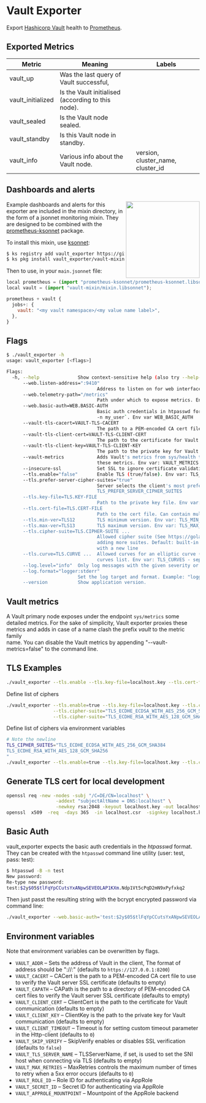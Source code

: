 # Vault Exporter

Export [Hashicorp Vault](https://github.com/hashicorp/vault) health to [Prometheus](https://github.com/prometheus/prometheus).

## Exported Metrics

| Metric | Meaning | Labels |
| ------ | ------- | ------ |
| vault_up | Was the last query of Vault successful, | |
| vault_initialized | Is the Vault initialised (according to this node). | |
| vault_sealed | Is the Vault node sealed. | |
| vault_standby | Is this Vault node in standby. | |
| vault_info | Various info about the Vault node. | version, cluster_name, cluster_id |

## Dashboards and alerts

<img align="right" width="192" height="200" src="dashboard.png">

Example dashboards and alerts for this exporter are included in the
mixin directory, in the form of a jsonnet monitoring mixin.  They
are designed to be combined with the [prometheus-ksonnet](https://github.com/kausalco/public/tree/master/prometheus-ksonnet) package.

To install this mixin, use [ksonnet](https://ksonnet.io/):

```sh
$ ks registry add vault_exporter https://github.com/grapeshot/vault_exporter
$ ks pkg install vault_exporter/vault-mixin
```

Then to use, in your `main.jsonnet` file:

```js
local prometheus = (import "prometheus-ksonnet/prometheus-ksonnet.libsonnet");
local vault = (import "vault-mixin/mixin.libsonnet");

prometheus + vault {
  jobs+: {
    vault: "<my vault namespace>/<my value name label>",
  },
}
```

## Flags

```bash
$ ./vault_exporter -h
usage: vault_exporter [<flags>]

Flags:
  -h, --help              Show context-sensitive help (also try --help-long and --help-man).
      --web.listen-address=":9410"  
                                 Address to listen on for web interface and telemetry. Env var: WEB_LISTEN_ADDRESS
      --web.telemetry-path="/metrics"  
                                 Path under which to expose metrics. Env var: WEB_TELEMETRY_PATH
      --web.basic-auth=WEB.BASIC-AUTH
                                 Basic auth credentials in htpasswd format, e.g. 'test:$2y$05$FIYPVfTq2ZSRyFKm1z'. Create with `htpasswd -B
                                 -n my_user`. Env var WEB_BASIC_AUTH
      --vault-tls-cacert=VAULT-TLS-CACERT  
                                 The path to a PEM-encoded CA cert file to use to verify the Vault server SSL certificate.
      --vault-tls-client-cert=VAULT-TLS-CLIENT-CERT  
                                 The path to the certificate for Vault communication.
      --vault-tls-client-key=VAULT-TLS-CLIENT-KEY  
                                 The path to the private key for Vault communication.
      --vault-metrics            Adds Vault's metrics from sys/health to the Vault exporter's metrics output. Only the primary node delivers
                                 these metrics. Env var: VAULT_METRICS
      --insecure-ssl             Set SSL to ignore certificate validation.
      --tls.enable="false"       Enable TLS (true/false). Env var: TLS_ENABLE
      --tls.prefer-server-cipher-suites="true"
                                 Server selects the client's most preferred cipher suite (true/false). Env var:
                                 TLS_PREFER_SERVER_CIPHER_SUITES
      --tls.key-file=TLS.KEY-FILE
                                 Path to the private key file. Env var: TLS_KEY_FILE
      --tls.cert-file=TLS.CERT-FILE
                                 Path to the cert file. Can contain multiple certs. Env var: TLS_CERT_FILE
      --tls.min-ver=TLS12        TLS minimum version. Env var: TLS_MIN_VER
      --tls.max-ver=TLS13        TLS maximum version. Env var: TLS_MAX_VER
      --tls.cipher-suite=TLS.CIPHER-SUITE ...
                                 Allowed cipher suite (See https://golang.org/pkg/crypto/tls/#pkg-constants). Specify multiple times for
                                 adding more suites. Default: built-in cipher list. Env var: TLS_CIPHER_SUITES - separate multiple values
                                 with a new line
      --tls.curve=TLS.CURVE ...  Allowed curves for an elliptic curve (See https://golang.org/pkg/crypto/tls/#CurveID). Default: built-in
                                 curves list. Env var: TLS_CURVES - separate multiple values with a new line
      --log.level="info"  Only log messages with the given severity or above. Valid levels: [debug, info, warn, error, fatal]
      --log.format="logger:stderr"  
                          Set the log target and format. Example: "logger:syslog?appname=bob&local=7" or "logger:stdout?json=true"
      --version           Show application version.
```

## Vault metrics

A Vault primary node exposes under the endpoint `sys/metrics` some detailed metrics. For the sake of simplicity, 
Vault exporter proxies these metrics and adds in case of a name clash the prefix _vault_ to the metric family  
name. You can disable the Vault metrics by appending "--vault-metrics=false" to the command line.

## TLS Examples

```bash
./vault_exporter --tls.enable --tls.key-file=localhost.key --tls.cert-file=localhost.crt
```

Define list of ciphers
```bash
./vault_exporter --tls.enable=true --tls.key-file=localhost.key --tls.cert-file=localhost.crt \
                 --tls.cipher-suite="TLS_ECDHE_ECDSA_WITH_AES_256_GCM_SHA384" \
                 --tls.cipher-suite="TLS_ECDHE_RSA_WITH_AES_128_GCM_SHA256"
```

Define list of ciphers via environment variables
```bash
# Note the newline
TLS_CIPHER_SUITES="TLS_ECDHE_ECDSA_WITH_AES_256_GCM_SHA384
TLS_ECDHE_RSA_WITH_AES_128_GCM_SHA256
"
./vault_exporter --tls.enable=true --tls.key-file=localhost.key --tls.cert-file=localhost.crt
```

## Generate TLS cert for local development

```bash
openssl req -new -nodes -subj "/C=DE/CN=localhost" \
                  -addext "subjectAltName = DNS:localhost" \
                  -newkey rsa:2048 -keyout localhost.key -out localhost.csr
openssl  x509  -req  -days 365  -in localhost.csr  -signkey localhost.key  -out localhost.crt
```

## Basic Auth

vault_exporter expects the basic auth credentials in the _htpasswd_ format. They can be created with the `htpasswd` 
command line utility (user: test, pass: test):
```bash
$ htpasswd -B -n test
New password:
Re-type new password:
test:$2y$05$tlFqYpCCutsYxANpwSEVEOLAP1KXm.Ndp1Vt5cPqD2mN9xPyfxkq2
```

Then just passt the resulting string with the bcrypt encrypted password via command line:

```bash
./vault_exporter --web.basic-auth='test:$2y$05$tlFqYpCCutsYxANpwSEVEOLAP1KXm.Ndp1Vt5cPqD2mN9xPyfxkq2'
``` 

## Environment variables

Note that environment variables can be overwritten by flags.

* `VAULT_ADDR` – Sets the address of Vault in the client, The format of address should be "<Scheme>://<Host>:<Port>" (defaults to `https://127.0.0.1:8200`)
* `VAULT_CACERT` – CACert is the path to a PEM-encoded CA cert file to use to verify the Vault server SSL certificate (defaults to empty)
* `VAULT_CAPATH` – CAPath is the path to a directory of PEM-encoded CA cert files to verify the Vault server SSL certificate (defaults to empty)
* `VAULT_CLIENT_CERT` – ClientCert is the path to the certificate for Vault communication (defaults to empty)
* `VAULT_CLIENT_KEY` – ClientKey is the path to the private key for Vault communication (defaults to empty)
* `VAULT_CLIENT_TIMEOUT` – Timeout is for setting custom timeout parameter in the Http-client (defaults to `0`)
* `VAULT_SKIP_VERIFY` – SkipVerify enables or disables SSL verification (defaults to `false`)
* `VAULT_TLS_SERVER_NAME` – TLSServerName, if set, is used to set the SNI host when connecting via TLS (defaults to empty)
* `VAULT_MAX_RETRIES` – MaxRetries controls the maximum number of times to retry when a 5xx error occurs (defaults to `0`)
* `VAULT_ROLE_ID` – Role ID for authenticating via AppRole
* `VAULT_SECRET_ID` – Secret ID for authenticating via AppRole
* `VAULT_APPROLE_MOUNTPOINT` – Mountpoint of the AppRole backend
